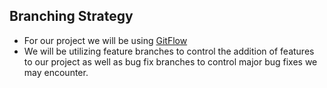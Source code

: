## Branching Strategy

- For our project we will be using [GitFlow](https://www.atlassian.com/git/tutorials/comparing-workflows/gitflow-workflow)
- We will be utilizing feature branches to control the addition of features to our project as well as bug fix branches to control major bug fixes we may encounter.